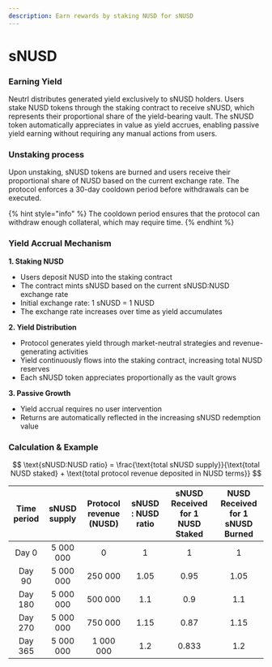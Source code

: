 ```yaml
---
description: Earn rewards by staking NUSD for sNUSD
---
```


# sNUSD

### Earning Yield <a href="#earning-yield" id="earning-yield"></a>

Neutrl distributes generated yield exclusively to sNUSD holders. Users stake NUSD tokens through the staking contract to receive sNUSD, which represents their proportional share of the yield-bearing vault. The sNUSD token automatically appreciates in value as yield accrues, enabling passive yield earning without requiring any manual actions from users.

### Unstaking process

Upon unstaking, sNUSD tokens are burned and users receive their proportional share of NUSD based on the current exchange rate. The protocol enforces a 30-day cooldown period before withdrawals can be executed.

{% hint style="info" %}
The cooldown period ensures that the protocol can withdraw enough collateral, which may require time.
{% endhint %}

### Yield Accrual Mechanism

**1. Staking NUSD**

* Users deposit NUSD into the staking contract
* The contract mints sNUSD based on the current sNUSD:NUSD exchange rate
* Initial exchange rate: 1 sNUSD = 1 NUSD
* The exchange rate increases over time as yield accumulates

**2. Yield Distribution**

* Protocol generates yield through market-neutral strategies and revenue-generating activities
* Yield continuously flows into the staking contract, increasing total NUSD reserves
* Each sNUSD token appreciates proportionally as the vault grows

**3. Passive Growth**

* Yield accrual requires no user intervention
* Returns are automatically reflected in the increasing sNUSD redemption value



### Calculation & Example

$$
\text{sNUSD:NUSD ratio} = \frac{\text{total sNUSD supply}}{\text{total NUSD staked} + \text{total protocol revenue deposited in NUSD terms}}
$$

<table><thead><tr><th width="120.1796875" align="center">Time period</th><th width="127.08984375" align="center">sNUSD supply</th><th width="195.10546875" align="center">Protocol revenue (NUSD)</th><th width="166.0234375" align="center">sNUSD : NUSD ratio</th><th width="270.21875" align="center">sNUSD Received for 1 NUSD Staked</th><th width="266.7109375" align="center">NUSD Received for 1 sNUSD Burned</th></tr></thead><tbody><tr><td align="center">Day 0</td><td align="center">5 000 000</td><td align="center">0</td><td align="center">1 </td><td align="center">1</td><td align="center">1</td></tr><tr><td align="center">Day 90</td><td align="center">5 000 000</td><td align="center">250 000</td><td align="center">1.05</td><td align="center">0.95</td><td align="center">1.05</td></tr><tr><td align="center">Day 180</td><td align="center">5 000 000</td><td align="center">500 000</td><td align="center">1.1</td><td align="center">0.9</td><td align="center">1.1</td></tr><tr><td align="center">Day 270</td><td align="center">5 000 000</td><td align="center">750 000</td><td align="center">1.15</td><td align="center">0.87</td><td align="center">1.15</td></tr><tr><td align="center">Day 365</td><td align="center">5 000 000</td><td align="center">1 000 000</td><td align="center">1.2</td><td align="center">0.833</td><td align="center">1.2 </td></tr></tbody></table>



